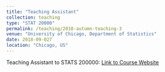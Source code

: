 ```yaml
---
title: "Teaching Assistant"
collection: teaching
type: "STAT 20000"
permalink: /teaching/2018-autumn-teaching-3
venue: "University of Chicago, Department of Statistics"
date: 2018-09-027
location: "Chicago, US"
---
```

Teaching Assistant to STATS 200000: [Link to Course Website](https://galton.uchicago.edu/courseinfo/courses/2018/aut/ann/a20000-1.shtml)
